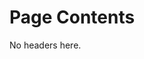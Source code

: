 <!-- >>>>>> BEGIN GENERATED FILE (include): SOURCE test/include/templates/no_headers_page_toc.md -->
# Page Contents

No headers here.
<!-- <<<<<< END GENERATED FILE (include): SOURCE test/include/templates/no_headers_page_toc.md -->
